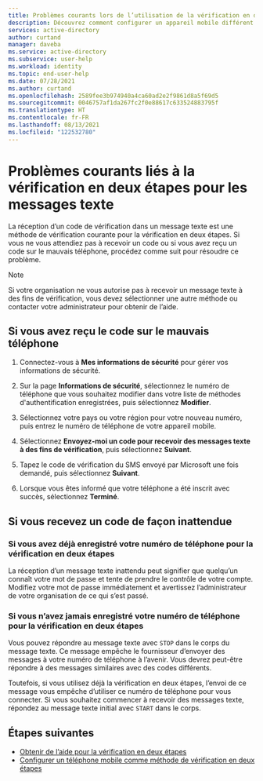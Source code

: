 ```yaml
---
title: Problèmes courants lors de l’utilisation de la vérification en deux étapes pour les messages texte-Azure Active Directory | Microsoft Docs
description: Découvrez comment configurer un appareil mobile différent comme méthode de vérification à deux facteurs.
services: active-directory
author: curtand
manager: daveba
ms.service: active-directory
ms.subservice: user-help
ms.workload: identity
ms.topic: end-user-help
ms.date: 07/28/2021
ms.author: curtand
ms.openlocfilehash: 2589fee3b974940a4ca60ad2e2f9861d8a5f69d5
ms.sourcegitcommit: 0046757af1da267fc2f0e88617c633524883795f
ms.translationtype: HT
ms.contentlocale: fr-FR
ms.lasthandoff: 08/13/2021
ms.locfileid: "122532780"
---
```

# <a name="common-problems-with-text-message-two-step-verification"></a>Problèmes courants liés à la vérification en deux étapes pour les messages texte

La réception d’un code de vérification dans un message texte est une méthode de vérification courante pour la vérification en deux étapes. Si vous ne vous attendiez pas à recevoir un code ou si vous avez reçu un code sur le mauvais téléphone, procédez comme suit pour résoudre ce problème.  

> [!Note]
> Si votre organisation ne vous autorise pas à recevoir un message texte à des fins de vérification, vous devez sélectionner une autre méthode ou contacter votre administrateur pour obtenir de l’aide.

## <a name="if-you-received-the-code-on-the-wrong-phone"></a>Si vous avez reçu le code sur le mauvais téléphone

1. Connectez-vous à **Mes informations de sécurité** pour gérer vos informations de sécurité.

1. Sur la page **Informations de sécurité**, sélectionnez le numéro de téléphone que vous souhaitez modifier dans votre liste de méthodes d'authentification enregistrées, puis sélectionnez **Modifier**.

1. Sélectionnez votre pays ou votre région pour votre nouveau numéro, puis entrez le numéro de téléphone de votre appareil mobile.

1. Sélectionnez **Envoyez-moi un code pour recevoir des messages texte à des fins de vérification**, puis sélectionnez **Suivant**.

1. Tapez le code de vérification du SMS envoyé par Microsoft une fois demandé, puis sélectionnez **Suivant**.

1. Lorsque vous êtes informé que votre téléphone a été inscrit avec succès, sélectionnez **Terminé**.

## <a name="if-you-receive-a-code-unexpectedly"></a>Si vous recevez un code de façon inattendue

### <a name="if-you-already-registered-your-phone-number-for-two-step-verification"></a>Si vous avez déjà enregistré votre numéro de téléphone pour la vérification en deux étapes

La réception d’un message texte inattendu peut signifier que quelqu’un connaît votre mot de passe et tente de prendre le contrôle de votre compte. Modifiez votre mot de passe immédiatement et avertissez l’administrateur de votre organisation de ce qui s’est passé.

### <a name="if-you-never-registered-your-phone-number-for-two-step-verification"></a>Si vous n’avez jamais enregistré votre numéro de téléphone pour la vérification en deux étapes

Vous pouvez répondre au message texte avec `STOP` dans le corps du message texte. Ce message empêche le fournisseur d’envoyer des messages à votre numéro de téléphone à l’avenir. Vous devrez peut-être répondre à des messages similaires avec des codes différents.  

Toutefois, si vous utilisez déjà la vérification en deux étapes, l’envoi de ce message vous empêche d’utiliser ce numéro de téléphone pour vous connecter. Si vous souhaitez commencer à recevoir des messages texte, répondez au message texte initial avec `START` dans le corps.

## <a name="next-steps"></a>Étapes suivantes

- [Obtenir de l’aide pour la vérification en deux étapes](multi-factor-authentication-end-user-troubleshoot.md)
- [Configurer un téléphone mobile comme méthode de vérification en deux étapes](multi-factor-authentication-setup-phone-number.md)